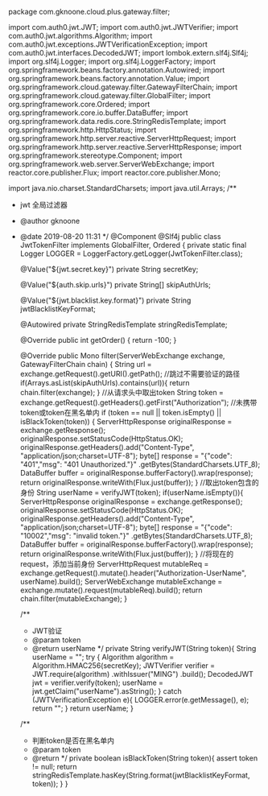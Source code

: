 package com.gknoone.cloud.plus.gateway.filter;


import com.auth0.jwt.JWT;
import com.auth0.jwt.JWTVerifier;
import com.auth0.jwt.algorithms.Algorithm;
import com.auth0.jwt.exceptions.JWTVerificationException;
import com.auth0.jwt.interfaces.DecodedJWT;
import lombok.extern.slf4j.Slf4j;
import org.slf4j.Logger;
import org.slf4j.LoggerFactory;
import org.springframework.beans.factory.annotation.Autowired;
import org.springframework.beans.factory.annotation.Value;
import org.springframework.cloud.gateway.filter.GatewayFilterChain;
import org.springframework.cloud.gateway.filter.GlobalFilter;
import org.springframework.core.Ordered;
import org.springframework.core.io.buffer.DataBuffer;
import org.springframework.data.redis.core.StringRedisTemplate;
import org.springframework.http.HttpStatus;
import org.springframework.http.server.reactive.ServerHttpRequest;
import org.springframework.http.server.reactive.ServerHttpResponse;
import org.springframework.stereotype.Component;
import org.springframework.web.server.ServerWebExchange;
import reactor.core.publisher.Flux;
import reactor.core.publisher.Mono;

import java.nio.charset.StandardCharsets;
import java.util.Arrays;
/**
 * jwt 全局过滤器
 * @author gknoone
 * @date 2019-08-20 11:31
 */
@Component
@Slf4j
public class JwtTokenFilter implements GlobalFilter, Ordered {
    private static final Logger LOGGER = LoggerFactory.getLogger(JwtTokenFilter.class);

    @Value("${jwt.secret.key}")
    private String secretKey;

    @Value("${auth.skip.urls}")
    private String[] skipAuthUrls;

    @Value("${jwt.blacklist.key.format}")
    private String jwtBlacklistKeyFormat;

    @Autowired
    private StringRedisTemplate stringRedisTemplate;

    @Override
    public int getOrder() {
        return -100;
    }

    @Override
    public Mono<Void> filter(ServerWebExchange exchange, GatewayFilterChain chain) {
        String url = exchange.getRequest().getURI().getPath();
        //跳过不需要验证的路径
        if(Arrays.asList(skipAuthUrls).contains(url)){
            return chain.filter(exchange);
        }
        //从请求头中取出token
        String token = exchange.getRequest().getHeaders().getFirst("Authorization");
        //未携带token或token在黑名单内
        if (token == null ||
                token.isEmpty() ||
                isBlackToken(token)) {
            ServerHttpResponse originalResponse = exchange.getResponse();
            originalResponse.setStatusCode(HttpStatus.OK);
            originalResponse.getHeaders().add("Content-Type", "application/json;charset=UTF-8");
            byte[] response = "{\"code\": \"401\",\"msg\": \"401 Unauthorized.\"}"
                    .getBytes(StandardCharsets.UTF_8);
            DataBuffer buffer = originalResponse.bufferFactory().wrap(response);
            return originalResponse.writeWith(Flux.just(buffer));
        }
        //取出token包含的身份
        String userName = verifyJWT(token);
        if(userName.isEmpty()){
            ServerHttpResponse originalResponse = exchange.getResponse();
            originalResponse.setStatusCode(HttpStatus.OK);
            originalResponse.getHeaders().add("Content-Type", "application/json;charset=UTF-8");
            byte[] response = "{\"code\": \"10002\",\"msg\": \"invalid token.\"}"
                    .getBytes(StandardCharsets.UTF_8);
            DataBuffer buffer = originalResponse.bufferFactory().wrap(response);
            return originalResponse.writeWith(Flux.just(buffer));
        }
        //将现在的request，添加当前身份
        ServerHttpRequest mutableReq = exchange.getRequest().mutate().header("Authorization-UserName", userName).build();
        ServerWebExchange mutableExchange = exchange.mutate().request(mutableReq).build();
        return chain.filter(mutableExchange);
    }

    /**
     * JWT验证
     * @param token
     * @return userName
     */
    private String verifyJWT(String token){
        String userName = "";
        try {
            Algorithm algorithm = Algorithm.HMAC256(secretKey);
            JWTVerifier verifier = JWT.require(algorithm)
                    .withIssuer("MING")
                    .build();
            DecodedJWT jwt = verifier.verify(token);
            userName = jwt.getClaim("userName").asString();
        } catch (JWTVerificationException e){
            LOGGER.error(e.getMessage(), e);
            return "";
        }
        return userName;
    }

    /**
     * 判断token是否在黑名单内
     * @param token
     * @return
     */
    private boolean isBlackToken(String token){
        assert token != null;
        return stringRedisTemplate.hasKey(String.format(jwtBlacklistKeyFormat, token));
    }
}
